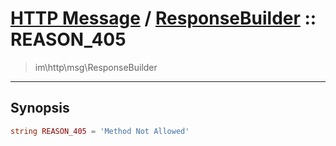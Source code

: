 # [HTTP Message](http.md) / [ResponseBuilder](http-ResponseBuilder.md) :: REASON_405
 > im\http\msg\ResponseBuilder
____

## Synopsis
```php
string REASON_405 = 'Method Not Allowed'
```

